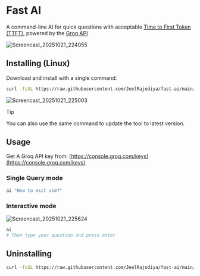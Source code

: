 # Fast AI

A command-line AI for quick questions with acceptable [Time to First Token (TTFT)](https://docs.nvidia.com/nim/benchmarking/llm/latest/metrics.html#time-to-first-token-ttft), powered by the [Groq API](https://groq.com/)

![Screencast_20251021_224055](https://github.com/user-attachments/assets/222f102a-50cf-4bd2-891a-4dc6057d4c6f)

## Installing (Linux)

Download and install with a single command:

```bash
curl -fsSL https://raw.githubusercontent.com/JeelRajodiya/fast-ai/main/install.sh | bash
```

![Screencast_20251021_225003](https://github.com/user-attachments/assets/e71f059f-4a4e-4b6c-a205-f455055cfabb)

> [!TIP]
> You can also use the same command to update the tool to latest version.

## Usage

Get A Groq API key from: [https://console.groq.com/keys](https://console.groq.com/keys)

### Single Query mode

```bash
ai "How to exit vim?"
```

### Interactive mode

![Screencast_20251021_225624](https://github.com/user-attachments/assets/62fdb0e9-ca02-4bd5-ace2-a33080ece395)

```bash
ai
# Then type your question and press enter
```

## Uninstalling

```bash
curl -fsSL https://raw.githubusercontent.com/JeelRajodiya/fast-ai/main/uninstall.sh | bash
```
